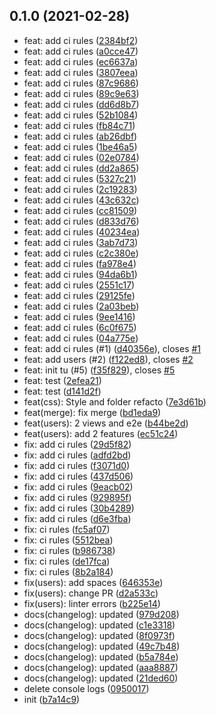 ## 0.1.0 (2021-02-28)

* feat: add ci rules ([2384bf2](https://github.com/mspr-integration-continue/mspr-cicd/commit/2384bf2))
* feat: add ci rules ([a0cce47](https://github.com/mspr-integration-continue/mspr-cicd/commit/a0cce47))
* feat: add ci rules ([ec6637a](https://github.com/mspr-integration-continue/mspr-cicd/commit/ec6637a))
* feat: add ci rules ([3807eea](https://github.com/mspr-integration-continue/mspr-cicd/commit/3807eea))
* feat: add ci rules ([87c9686](https://github.com/mspr-integration-continue/mspr-cicd/commit/87c9686))
* feat: add ci rules ([89c9e63](https://github.com/mspr-integration-continue/mspr-cicd/commit/89c9e63))
* feat: add ci rules ([dd6d8b7](https://github.com/mspr-integration-continue/mspr-cicd/commit/dd6d8b7))
* feat: add ci rules ([52b1084](https://github.com/mspr-integration-continue/mspr-cicd/commit/52b1084))
* feat: add ci rules ([fb84c71](https://github.com/mspr-integration-continue/mspr-cicd/commit/fb84c71))
* feat: add ci rules ([ab26dbf](https://github.com/mspr-integration-continue/mspr-cicd/commit/ab26dbf))
* feat: add ci rules ([1be46a5](https://github.com/mspr-integration-continue/mspr-cicd/commit/1be46a5))
* feat: add ci rules ([02e0784](https://github.com/mspr-integration-continue/mspr-cicd/commit/02e0784))
* feat: add ci rules ([dd2a865](https://github.com/mspr-integration-continue/mspr-cicd/commit/dd2a865))
* feat: add ci rules ([5327c21](https://github.com/mspr-integration-continue/mspr-cicd/commit/5327c21))
* feat: add ci rules ([2c19283](https://github.com/mspr-integration-continue/mspr-cicd/commit/2c19283))
* feat: add ci rules ([43c632c](https://github.com/mspr-integration-continue/mspr-cicd/commit/43c632c))
* feat: add ci rules ([cc81509](https://github.com/mspr-integration-continue/mspr-cicd/commit/cc81509))
* feat: add ci rules ([d833d76](https://github.com/mspr-integration-continue/mspr-cicd/commit/d833d76))
* feat: add ci rules ([40234ea](https://github.com/mspr-integration-continue/mspr-cicd/commit/40234ea))
* feat: add ci rules ([3ab7d73](https://github.com/mspr-integration-continue/mspr-cicd/commit/3ab7d73))
* feat: add ci rules ([c2c380e](https://github.com/mspr-integration-continue/mspr-cicd/commit/c2c380e))
* feat: add ci rules ([fa978e4](https://github.com/mspr-integration-continue/mspr-cicd/commit/fa978e4))
* feat: add ci rules ([94da6b1](https://github.com/mspr-integration-continue/mspr-cicd/commit/94da6b1))
* feat: add ci rules ([2551c17](https://github.com/mspr-integration-continue/mspr-cicd/commit/2551c17))
* feat: add ci rules ([29125fe](https://github.com/mspr-integration-continue/mspr-cicd/commit/29125fe))
* feat: add ci rules ([2a03beb](https://github.com/mspr-integration-continue/mspr-cicd/commit/2a03beb))
* feat: add ci rules ([9ee1416](https://github.com/mspr-integration-continue/mspr-cicd/commit/9ee1416))
* feat: add ci rules ([6c0f675](https://github.com/mspr-integration-continue/mspr-cicd/commit/6c0f675))
* feat: add ci rules ([04a775e](https://github.com/mspr-integration-continue/mspr-cicd/commit/04a775e))
* feat: add ci rules (#1) ([d40356e](https://github.com/mspr-integration-continue/mspr-cicd/commit/d40356e)), closes [#1](https://github.com/mspr-integration-continue/mspr-cicd/issues/1)
* feat: add users (#2) ([f122ed8](https://github.com/mspr-integration-continue/mspr-cicd/commit/f122ed8)), closes [#2](https://github.com/mspr-integration-continue/mspr-cicd/issues/2)
* feat: init tu (#5) ([f35f829](https://github.com/mspr-integration-continue/mspr-cicd/commit/f35f829)), closes [#5](https://github.com/mspr-integration-continue/mspr-cicd/issues/5)
* feat: test ([2efea21](https://github.com/mspr-integration-continue/mspr-cicd/commit/2efea21))
* feat: test ([d141d2f](https://github.com/mspr-integration-continue/mspr-cicd/commit/d141d2f))
* feat(css): Style and folder refacto ([7e3d61b](https://github.com/mspr-integration-continue/mspr-cicd/commit/7e3d61b))
* feat(merge): fix merge ([bd1eda9](https://github.com/mspr-integration-continue/mspr-cicd/commit/bd1eda9))
* feat(users): 2 views and e2e ([b44be2d](https://github.com/mspr-integration-continue/mspr-cicd/commit/b44be2d))
* feat(users): add 2 features ([ec51c24](https://github.com/mspr-integration-continue/mspr-cicd/commit/ec51c24))
* fix: add ci rules ([29d5f82](https://github.com/mspr-integration-continue/mspr-cicd/commit/29d5f82))
* fix: add ci rules ([adfd2bd](https://github.com/mspr-integration-continue/mspr-cicd/commit/adfd2bd))
* fix: add ci rules ([f3071d0](https://github.com/mspr-integration-continue/mspr-cicd/commit/f3071d0))
* fix: add ci rules ([437d506](https://github.com/mspr-integration-continue/mspr-cicd/commit/437d506))
* fix: add ci rules ([9eacb02](https://github.com/mspr-integration-continue/mspr-cicd/commit/9eacb02))
* fix: add ci rules ([929895f](https://github.com/mspr-integration-continue/mspr-cicd/commit/929895f))
* fix: add ci rules ([30b4289](https://github.com/mspr-integration-continue/mspr-cicd/commit/30b4289))
* fix: add ci rules ([d6e3fba](https://github.com/mspr-integration-continue/mspr-cicd/commit/d6e3fba))
* fix: ci rules ([fc5af07](https://github.com/mspr-integration-continue/mspr-cicd/commit/fc5af07))
* fix: ci rules ([5512bea](https://github.com/mspr-integration-continue/mspr-cicd/commit/5512bea))
* fix: ci rules ([b986738](https://github.com/mspr-integration-continue/mspr-cicd/commit/b986738))
* fix: ci rules ([de17fca](https://github.com/mspr-integration-continue/mspr-cicd/commit/de17fca))
* fix: ci rules ([8b2a184](https://github.com/mspr-integration-continue/mspr-cicd/commit/8b2a184))
* fix(users): add spaces ([646353e](https://github.com/mspr-integration-continue/mspr-cicd/commit/646353e))
* fix(users): change PR ([d2a533c](https://github.com/mspr-integration-continue/mspr-cicd/commit/d2a533c))
* fix(users): linter errors ([b225e14](https://github.com/mspr-integration-continue/mspr-cicd/commit/b225e14))
* docs(changelog): updated ([979d208](https://github.com/mspr-integration-continue/mspr-cicd/commit/979d208))
* docs(changelog): updated ([c1e3318](https://github.com/mspr-integration-continue/mspr-cicd/commit/c1e3318))
* docs(changelog): updated ([8f0973f](https://github.com/mspr-integration-continue/mspr-cicd/commit/8f0973f))
* docs(changelog): updated ([49c7b48](https://github.com/mspr-integration-continue/mspr-cicd/commit/49c7b48))
* docs(changelog): updated ([b5a784e](https://github.com/mspr-integration-continue/mspr-cicd/commit/b5a784e))
* docs(changelog): updated ([aaa8887](https://github.com/mspr-integration-continue/mspr-cicd/commit/aaa8887))
* docs(changelog): updated ([21ded60](https://github.com/mspr-integration-continue/mspr-cicd/commit/21ded60))
* delete console logs ([0950017](https://github.com/mspr-integration-continue/mspr-cicd/commit/0950017))
* init ([b7a14c9](https://github.com/mspr-integration-continue/mspr-cicd/commit/b7a14c9))



